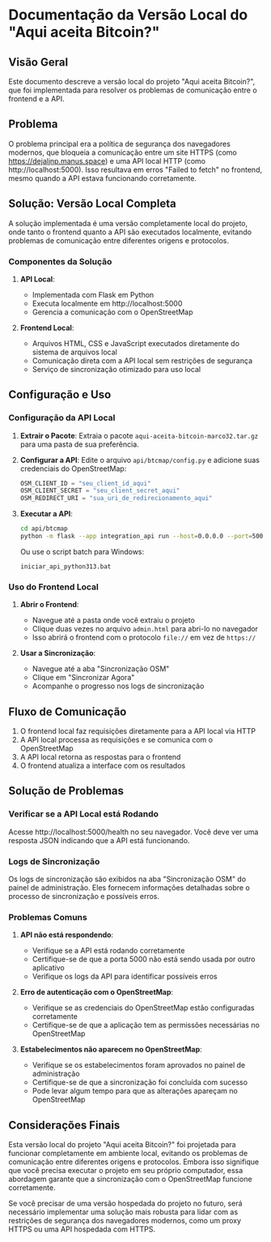 # Documentação da Versão Local do "Aqui aceita Bitcoin?"

## Visão Geral

Este documento descreve a versão local do projeto "Aqui aceita Bitcoin?", que foi implementada para resolver os problemas de comunicação entre o frontend e a API.

## Problema

O problema principal era a política de segurança dos navegadores modernos, que bloqueia a comunicação entre um site HTTPS (como https://dejaljnp.manus.space) e uma API local HTTP (como http://localhost:5000). Isso resultava em erros "Failed to fetch" no frontend, mesmo quando a API estava funcionando corretamente.

## Solução: Versão Local Completa

A solução implementada é uma versão completamente local do projeto, onde tanto o frontend quanto a API são executados localmente, evitando problemas de comunicação entre diferentes origens e protocolos.

### Componentes da Solução

1. **API Local**:
   - Implementada com Flask em Python
   - Executa localmente em http://localhost:5000
   - Gerencia a comunicação com o OpenStreetMap

2. **Frontend Local**:
   - Arquivos HTML, CSS e JavaScript executados diretamente do sistema de arquivos local
   - Comunicação direta com a API local sem restrições de segurança
   - Serviço de sincronização otimizado para uso local

## Configuração e Uso

### Configuração da API Local

1. **Extrair o Pacote**:
   Extraia o pacote `aqui-aceita-bitcoin-marco32.tar.gz` para uma pasta de sua preferência.

2. **Configurar a API**:
   Edite o arquivo `api/btcmap/config.py` e adicione suas credenciais do OpenStreetMap:
   ```python
   OSM_CLIENT_ID = "seu_client_id_aqui"
   OSM_CLIENT_SECRET = "seu_client_secret_aqui"
   OSM_REDIRECT_URI = "sua_uri_de_redirecionamento_aqui"
   ```

3. **Executar a API**:
   ```bash
   cd api/btcmap
   python -m flask --app integration_api run --host=0.0.0.0 --port=5000
   ```
   Ou use o script batch para Windows:
   ```
   iniciar_api_python313.bat
   ```

### Uso do Frontend Local

1. **Abrir o Frontend**:
   - Navegue até a pasta onde você extraiu o projeto
   - Clique duas vezes no arquivo `admin.html` para abri-lo no navegador
   - Isso abrirá o frontend com o protocolo `file://` em vez de `https://`

2. **Usar a Sincronização**:
   - Navegue até a aba "Sincronização OSM"
   - Clique em "Sincronizar Agora"
   - Acompanhe o progresso nos logs de sincronização

## Fluxo de Comunicação

1. O frontend local faz requisições diretamente para a API local via HTTP
2. A API local processa as requisições e se comunica com o OpenStreetMap
3. A API local retorna as respostas para o frontend
4. O frontend atualiza a interface com os resultados

## Solução de Problemas

### Verificar se a API Local está Rodando

Acesse http://localhost:5000/health no seu navegador. Você deve ver uma resposta JSON indicando que a API está funcionando.

### Logs de Sincronização

Os logs de sincronização são exibidos na aba "Sincronização OSM" do painel de administração. Eles fornecem informações detalhadas sobre o processo de sincronização e possíveis erros.

### Problemas Comuns

1. **API não está respondendo**:
   - Verifique se a API está rodando corretamente
   - Certifique-se de que a porta 5000 não está sendo usada por outro aplicativo
   - Verifique os logs da API para identificar possíveis erros

2. **Erro de autenticação com o OpenStreetMap**:
   - Verifique se as credenciais do OpenStreetMap estão configuradas corretamente
   - Certifique-se de que a aplicação tem as permissões necessárias no OpenStreetMap

3. **Estabelecimentos não aparecem no OpenStreetMap**:
   - Verifique se os estabelecimentos foram aprovados no painel de administração
   - Certifique-se de que a sincronização foi concluída com sucesso
   - Pode levar algum tempo para que as alterações apareçam no OpenStreetMap

## Considerações Finais

Esta versão local do projeto "Aqui aceita Bitcoin?" foi projetada para funcionar completamente em ambiente local, evitando os problemas de comunicação entre diferentes origens e protocolos. Embora isso signifique que você precisa executar o projeto em seu próprio computador, essa abordagem garante que a sincronização com o OpenStreetMap funcione corretamente.

Se você precisar de uma versão hospedada do projeto no futuro, será necessário implementar uma solução mais robusta para lidar com as restrições de segurança dos navegadores modernos, como um proxy HTTPS ou uma API hospedada com HTTPS.
